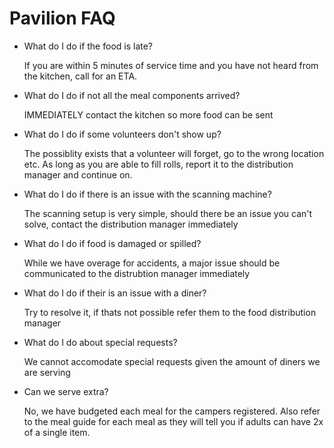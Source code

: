 # Pavilion FAQ

* What do I do if the food is late?

	If you are within 5 minutes of service time and you have not heard from the kitchen, call for an ETA.

* What do I do if not all the meal components arrived?

	IMMEDIATELY contact the kitchen so more food can be sent

* What do I do if some volunteers don't show up?

	The possiblity exists that a volunteer will forget, go to the wrong location etc. As long as you are able to fill rolls, report it to the distribution manager and continue on.

* What do I do if there is an issue with the scanning machine?

	The scanning setup is very simple, should there be an issue you can't solve, contact the distribution manager immediately

* What do I do if food is damaged or spilled?

	While we have overage for accidents, a major issue should be communicated to the distrubtion manager immediately

* What do I do if their is an issue with a diner?

	Try to resolve it, if thats not possible refer them to the food distribution manager

* What do I do about special requests?

	We cannot accomodate special requests given the amount of diners we are serving

* Can we serve extra? 

	No, we have budgeted each meal for the campers registered. Also refer to the meal guide for each meal as they will tell you if adults can have 2x of a single item.
